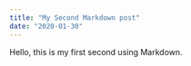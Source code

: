 ```yaml
---
title: "My Second Markdown post"
date: "2020-01-30"
---
```


Hello, this is my first second using Markdown.

